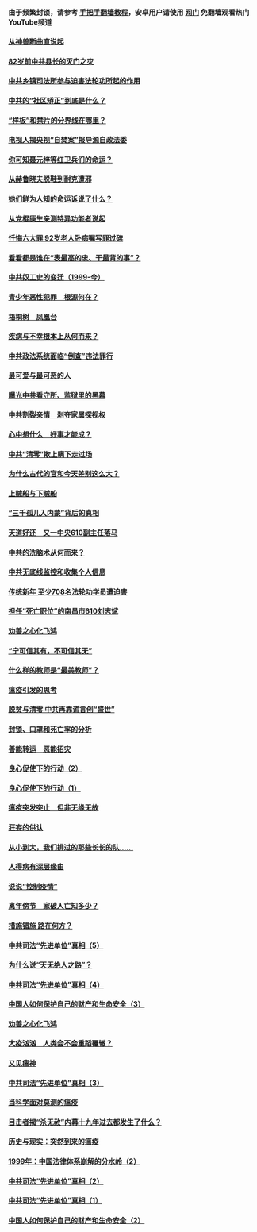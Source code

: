 #### 由于频繁封锁，请参考 [手把手翻墙教程](https://github.com/gfw-breaker/guides/wiki/)，安卓用户请使用 [网门](https://github.com/gfw-breaker/nogfw/blob/master/dl.md?t=04122200) 免翻墙观看热门YouTube频道 

#### [从神兽断曲直说起](../pages/19/423201.md?t=04122200) 

#### [82岁前中共县长的灭门之灾](../pages/19/423055.md?t=04122200) 

#### [中共乡镇司法所参与迫害法轮功所起的作用](../pages/19/423064.md?t=04122200) 

#### [中共的“社区矫正”到底是什么？](../pages/19/422870.md?t=04122200) 

#### [“样板”和禁片的分界线在哪里？](../pages/19/422704.md?t=04122200) 

#### [电视人揭央视“自焚案”报导源自政法委](../pages/19/422770.md?t=04122200) 

#### [你可知聂元梓等红卫兵们的命运？](../pages/19/422848.md?t=04122200) 

#### [从赫鲁晓夫脱鞋到耐克遭邪](../pages/19/422826.md?t=04122200) 

#### [她们鲜为人知的命运诉说了什么？](../pages/19/422754.md?t=04122200) 

#### [从党棍康生亲测特异功能者说起](../pages/19/422657.md?t=04122200) 

#### [忏悔六大罪 92岁老人卧病嘱写罪过碑](../pages/19/422750.md?t=04122200) 

#### [看看都是谁在“表最高的忠、干最背的事”？](../pages/19/422703.md?t=04122200) 

#### [中共奴工史的变迁（1999-今）](../pages/19/422656.md?t=04122200) 

#### [青少年恶性犯罪　根源何在？](../pages/19/422449.md?t=04122200) 

#### [梧桐树　凤凰台](../pages/19/422442.md?t=04122200) 

#### [疾病与不幸根本上从何而来？](../pages/19/422438.md?t=04122200) 

#### [中共政法系统面临“倒查”违法罪行](../pages/19/422497.md?t=04122200) 

#### [最可爱与最可恶的人](../pages/19/422448.md?t=04122200) 

#### [曝光中共看守所、监狱里的黑幕](../pages/19/422390.md?t=04122200) 

#### [中共割裂亲情　剥夺家属探视权](../pages/19/422364.md?t=04122200) 

#### [心中想什么　好事才能成？](../pages/19/422318.md?t=04122200) 

#### [中共“清零”欺上瞒下走过场](../pages/19/422306.md?t=04122200) 

#### [为什么古代的官和今天差别这么大？](../pages/19/422228.md?t=04122200) 

#### [上贼船与下贼船](../pages/19/422276.md?t=04122200) 

#### [“三千孤儿入内蒙”背后的真相](../pages/19/422229.md?t=04122200) 

#### [天道好还　又一中央610副主任落马](../pages/19/422155.md?t=04122200) 

#### [中共的洗脑术从何而来？](../pages/19/422154.md?t=04122200) 

#### [中共无底线监控和收集个人信息](../pages/19/422039.md?t=04122200) 

#### [传统新年 至少708名法轮功学员遭迫害](../pages/19/421946.md?t=04122200) 

#### [担任“死亡职位”的南昌市610刘志斌](../pages/19/421957.md?t=04122200) 

#### [劝善之心化飞鸿](../pages/19/421164.md?t=04122200) 

#### [“宁可信其有，不可信其无”](../pages/19/421691.md?t=04122200) 

#### [什么样的教师是“最美教师”？](../pages/19/421755.md?t=04122200) 

#### [瘟疫引发的思考](../pages/19/421594.md?t=04122200) 

#### [脱贫与清零 中共再靠谎言创“盛世”](../pages/19/421590.md?t=04122200) 

#### [封锁、口罩和死亡率的分析](../pages/19/421495.md?t=04122200) 

#### [善能转运　恶能招灾](../pages/19/421334.md?t=04122200) 

#### [良心促使下的行动（2）](../pages/19/421361.md?t=04122200) 

#### [良心促使下的行动（1）](../pages/19/421302.md?t=04122200) 

#### [瘟疫突发突止　但非无缘无故](../pages/19/421281.md?t=04122200) 

#### [狂妄的供认](../pages/19/421199.md?t=04122200) 

#### [从小到大，我们排过的那些长长的队……](../pages/19/421243.md?t=04122200) 

#### [人得病有深层缘由](../pages/19/420864.md?t=04122200) 

#### [说说“控制疫情”](../pages/19/420831.md?t=04122200) 

#### [离年傍节　家破人亡知多少？](../pages/19/420563.md?t=04122200) 

#### [措施错施  路在何方？](../pages/19/420076.md?t=04122200) 

#### [中共司法“先进单位”真相（5）](../pages/19/419453.md?t=04122200) 

#### [为什么说“天无绝人之路”？](../pages/19/419618.md?t=04122200) 

#### [中共司法“先进单位”真相（4）](../pages/19/419452.md?t=04122200) 

#### [中国人如何保护自己的财产和生命安全（3）](../pages/19/419405.md?t=04122200) 

#### [劝善之心化飞鸿](../pages/19/418758.md?t=04122200) 

#### [大疫汹汹　人类会不会重蹈覆辙？](../pages/19/419691.md?t=04122200) 

#### [又见瘟神](../pages/19/419225.md?t=04122200) 

#### [中共司法“先进单位”真相（3）](../pages/19/419451.md?t=04122200) 

#### [当科学面对莫测的瘟疫](../pages/19/419625.md?t=04122200) 

#### [目击者揭“杀无赦”内幕十九年过去都发生了什么？](../pages/19/419617.md?t=04122200) 

#### [历史与现实：突然到来的瘟疫](../pages/19/419619.md?t=04122200) 

#### [1999年：中国法律体系崩解的分水岭（2）](../pages/19/419455.md?t=04122200) 

#### [中共司法“先进单位”真相（2）](../pages/19/419450.md?t=04122200) 

#### [中共司法“先进单位”真相（1）](../pages/19/419449.md?t=04122200) 

#### [中国人如何保护自己的财产和生命安全（2）](../pages/19/419404.md?t=04122200) 

